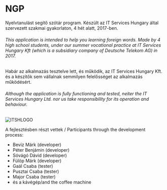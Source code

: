 # NGP
Nyelvtanulást segítő szótár program. Készült az IT Services Hungary által szervezett szakmai gyakorlaton, 4 hét alatt, 2017-ben.

###### This application is intended to help you learning foreign words. Made by 4 high school students, under our summer vocational practice at IT Services Hungary Kft (which is a subsidiary company of Deutsche Telekom AG) in 2017.

Habár az alkalmazás tesztelve lett, és működik, az IT Services Hungary Kft. és a készítők sem vállalnak semmilyen felelősséget az alkalmazás működésért.

###### Although the application is fully functioning and tested, neiter the IT Services Hungary Ltd. nor us take responsibility for its operation and behaviour.


![ITSHLOGO](https://www.it-services.hu/wp-content/themes/itsh-2013/images/itsh_logo.png)

A fejlesztésben részt vettek / Participants through the development process:
* Beviz Márk (developer)
* Péter Benjámin (developer)
* Sóvágó Dávid (developer)
* Fülöp Márk (developer)
* Gaál Csaba (tester)
* Pusztai Csaba (tester)
* Major Csaba (tester)
* és a kávégép/and the coffee machine

